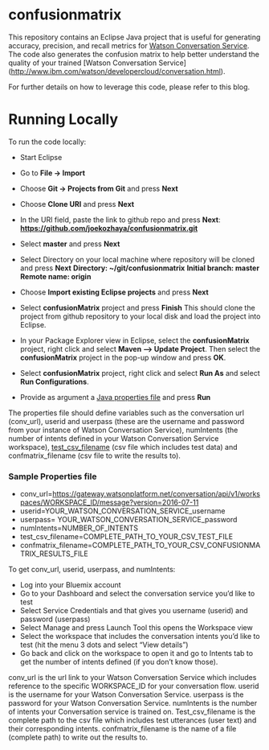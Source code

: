 # confusionmatrix
This repository contains an Eclipse Java project that is useful for generating accuracy, precision, and recall metrics 
for [Watson Conversation Service](http://www.ibm.com/watson/developercloud/conversation.html). The code also generates
the confusion matrix to help better understand the quality of your trained [Watson Conversation Service]
(http://www.ibm.com/watson/developercloud/conversation.html).

For further details on how to leverage this code, please refer to this blog.

# Running Locally
To run the code locally:
-	Start Eclipse
-	Go to **File -> Import**
-	Choose **Git -> Projects from Git** and press **Next**
-	Choose **Clone URI** and press **Next**
-	In the URI field, paste the link to github repo and press **Next**:
  **https://github.com/joekozhaya/confusionmatrix.git**
-	Select **master** and press **Next**
-	Select Directory on your local machine where repository will be cloned and press **Next**
  **Directory: ~/git/confusionmatrix**
  **Initial branch: master**
  **Remote name: origin**
-	Choose **Import existing Eclipse projects** and press **Next**
-	Select **confusionMatrix** project and press **Finish**
 This should clone the project from github repository to your local disk and load the project into Eclipse.
-	In your Package Explorer view in Eclipse, select the **confusionMatrix** project, right click and select 
  **Maven --> Update Project**. Then select the **confusionMatrix** project in the pop-up window and press **OK**.

-	Select **confusionMatrix** project, right click and select **Run As** and select **Run Configurations**. 
- Provide as argument a [Java properties file](/sample.properties) and press **Run**

The properties file should define variables such as the conversation url (conv_url), userid and userpass (these are the username and password from your instance of Watson Conversation Service), numIntents (the number of intents defined in your Watson Conversation Service workspace), [test_csv_filename](/sampleTest.csv?raw=true) (csv file which includes test data) and confmatrix_filename (csv file to write the results to).

### Sample Properties file ###
- conv_url=https://gateway.watsonplatform.net/conversation/api/v1/workspaces/WORKSPACE_ID/message?version=2016-07-11
- userid=YOUR_WATSON_CONVERSATION_SERVICE_username
- userpass= YOUR_WATSON_CONVERSATION_SERVICE_password
- numIntents=NUMBER_OF_INTENTS
- test_csv_filename=COMPLETE_PATH_TO_YOUR_CSV_TEST_FILE
- confmatrix_filename=COMPLETE_PATH_TO_YOUR_CSV_CONFUSIONMATRIX_RESULTS_FILE

To get conv_url, userid, userpass, and numIntents:
-	Log into your Bluemix account
-	Go to your Dashboard and select the conversation service you’d like to test
-	Select Service Credentials and that gives you username (userid) and password (userpass)
-	Select Manage and press Launch Tool  this opens the Workspace view
-	Select the workspace that includes the conversation intents you’d like to test (hit the menu 3 dots and select “View details”)
-	Go back and click on the workspace to open it and go to Intents tab to get the number of intents defined (if you don’t know those).

conv_url is the url link to your Watson Conversation Service which includes reference to the specific WORKSPACE_ID for your conversation flow.
userid is the username for your Watson Conversation Service.
userpass is the password for your Watson Conversation Service.
numIntents is the number of intents your Conversation service is trained on.
Test_csv_filename is the complete path to the csv file which includes test utterances (user text) and their corresponding intents.
confmatrix_filename is the name of a file (complete path) to write out the results to.
